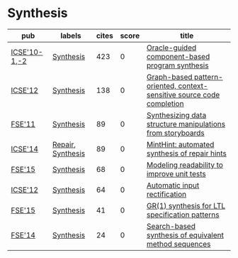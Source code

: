 # Synthesis

|pub|labels|cites|score|title|
|---|------|-----|-----|-----|
|[ICSE'10-1](https://dblp.org/db/conf/icse/icse2010-1.html),[-2](ICSE'10)|[Synthesis](labels/Synthesis.md)|423|0|[Oracle-guided component-based program synthesis](https://scholar.google.com/scholar?q=Oracle-guided+component-based+program+synthesis)|
|[ICSE'12](https://dblp.org/db/conf/icse/icse2012.html)|[Synthesis](labels/Synthesis.md)|138|0|[Graph-based pattern-oriented, context-sensitive source code completion](https://scholar.google.com/scholar?q=Graph-based+pattern-oriented%2C+context-sensitive+source+code+completion)|
|[FSE'11](https://dblp.org/db/conf/sigsoft/fse2011.html)|[Synthesis](labels/Synthesis.md)|89|0|[Synthesizing data structure manipulations from storyboards](https://scholar.google.com/scholar?q=Synthesizing+data+structure+manipulations+from+storyboards)|
|[ICSE'14](https://dblp.org/db/conf/icse/icse2014.html)|[Repair](labels/Repair.md), [Synthesis](labels/Synthesis.md)|89|0|[MintHint: automated synthesis of repair hints](https://scholar.google.com/scholar?q=MintHint%3A+automated+synthesis+of+repair+hints)|
|[FSE'15](https://dblp.org/db/conf/sigsoft/fse2015.html)|[Synthesis](labels/Synthesis.md)|68|0|[Modeling readability to improve unit tests](https://scholar.google.com/scholar?q=Modeling+readability+to+improve+unit+tests)|
|[ICSE'12](https://dblp.org/db/conf/icse/icse2012.html)|[Synthesis](labels/Synthesis.md)|64|0|[Automatic input rectification](https://scholar.google.com/scholar?q=Automatic+input+rectification)|
|[FSE'15](https://dblp.org/db/conf/sigsoft/fse2015.html)|[Synthesis](labels/Synthesis.md)|41|0|[GR(1) synthesis for LTL specification patterns](https://scholar.google.com/scholar?q=GR%281%29+synthesis+for+LTL+specification+patterns)|
|[FSE'14](https://dblp.org/db/conf/sigsoft/fse2014.html)|[Synthesis](labels/Synthesis.md)|24|0|[Search-based synthesis of equivalent method sequences](https://scholar.google.com/scholar?q=Search-based+synthesis+of+equivalent+method+sequences)|
